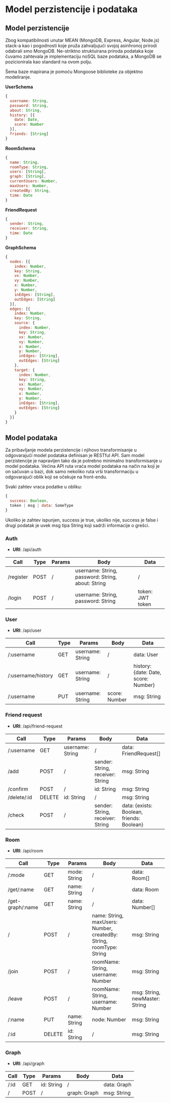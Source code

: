 # Model perzistencije i podataka

## Model perzistencije

Zbog kompatibilnosti unutar MEAN (MongoDB, Express, Angular, Node.js) stack-a kao i pogodnosti koje pruža zahvaljujući svojoj asinhronoj prirodi odabrali smo MongoDB. Ne-striktno struktuirana priroda podataka koje čuvamo zahtevala je implementaciju noSQL baze podataka, a MongoDB se pozicionirala kao standard na ovom polju.

Šema baze mapirana je pomoću Mongoose biblioteke za objektno modeliranje.

**UserSchema**
```javascript
{
  username: String,
  password: String,
  about: String,
  history: [{
    date: Date,
    score: Number
  }],
  friends: [String]
}
```

**RoomSchema**
```javascript
{
  name: String,
  roomType: String,
  users: [String],
  graph: [String],
  currentUsers: Number,
  maxUsers: Number,
  createdBy: String,
  time: Date
}
```

**FriendRequest**
```javascript
{
  sender: String,
  receiver: String,
  time: Date
}
```

**GraphSchema**
```javascript
{
  nodes: [{
    index: Number,
    key: String,
    vx: Number,
    vy: Number,
    x: Number,
    y: Number,
    inEdges: [String],
    outEdges: [String]
  }],
  edges: [{
    index: Number,
    key: String,
    source: {
      index: Number,
      key: String,
      vx: Number,
      vy: Number,
      x: Number,
      y: Number,
      inEdges: [String],
      outEdges: [String]
    },
    target: {
      index: Number,
      key: String,
      vx: Number,
      vy: Number,
      x: Number,
      y: Number,
      inEdges: [String],
      outEdges: [String]
    }
  }]
}
```

## Model podataka

Za pribavljanje modela perzistencije i njihovo transformisanje u odgovarajući model podataka definisan je RESTful API. Sam model perzistencije je napravljen tako da je potrebno minimalno transformisanje u model podataka. Većina API ruta vraća model podataka na način na koji je on sačuvan u bazi, dok samo nekoliko ruta vrši transformaciju u odgovarajući oblik koji se očekuje na front-endu.

Svaki zahtev vraca podatke u obliku:
```javascript
{
  success: Boolean,
  token | msg | data: SomeType
}
```
Ukoliko je zahtev ispunjen, success je true, ukoliko nije, success je false i drugi podatak je uvek msg tipa String koji sadrži informacije o grešci.

### Auth
* **URI**: /api/auth

| Call        | Type    | Params                | Body                                    | Data                                      |
|-------------|---------|-----------------------|-----------------------------------------|-------------------------------------------|
| /register   | POST    | /                     | username: String, password: String, about: String  | /                              |
| /login      | POST    | /                     | username: String, password: String      | token: JWT token                          |
                    
### User                    
* **URI**: /api/user                    
                    
| Call        | Type    | Params                | Body                                    | Data                                      |
|-------------|---------|-----------------------|-----------------------------------------|-------------------------------------------|
| /:username  | GET     | username: String      | /                                       | data: User                                |
| /:username/history  | GET     | username: String      | /                               | history: {date: Date, score: Number}      |
| /:username  | PUT     | username: String      | score: Number                           | msg: String                               |
                    
### Friend request                    
* **URI**: /api/friend-request                    
                    
| Call        | Type    | Params                | Body                                    | Data                                      |
|-------------|---------|-----------------------|-----------------------------------------|-------------------------------------------|
| /:username  | GET     | username: String      | /                                       | data: FriendRequest[]                     |
| /add        | POST    | /                     | sender: String, receiver: String        | msg: String                               |
| /confirm    | POST    | /                     | id: String                              | msg: String                               |
| /delete/:id | DELETE  | id: String            |  /                                      | msg: String                               |
| /check      | POST    | /                     | sender: String, receiver: String        | data: {exists: Boolean, friends: Boolean} |

### Room
* **URI**: /api/room

| Call        | Type    | Params                | Body                                    | Data                                      |
|-------------|---------|-----------------------|-----------------------------------------|-------------------------------------------|
| /:mode      | GET     | mode: String          | /                                       | data: Room[]                              |
| /get/:name  | GET     | name: String          | /                                       | data: Room                                |
| /get-graph/:name| GET | name: String          | /                                       | data: Number[]                            |
| /           | POST    | /                     | name: String, maxUsers: Number, createdBy: String, roomType: String   | msg: String |
| /join       | POST    | /                     | roomName: String, username: Number      | msg: String                               |
| /leave      | POST    | /                     | roomName: String, username: Number      | msg: String, newMaster: String            |
| /:name      | PUT     | name: String          | node: Number                            | msg: String                               |
| /:id        | DELETE  | id: String            | /                                       | msg: String                               |

### Graph
* **URI**: /api/graph

| Call        | Type    | Params                | Body                                    | Data                                      |
|-------------|---------|-----------------------|-----------------------------------------|-------------------------------------------|
| /:id        | GET     | id: String            | /                                       | data: Graph                               |
| /           | POST    | /                     | graph: Graph                            | msg: String                               |
